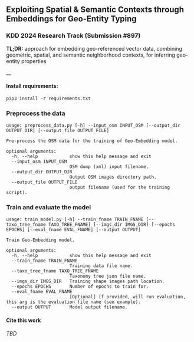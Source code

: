## Exploiting Spatial & Semantic Contexts through Embeddings for Geo-Entity Typing
### KDD 2024 Research Track (Submission #897)
__TL;DR:__ approach for embedding geo-referenced vector data, combining geometric, spatial, and semantic neighborhood contexts, for inferring geo-entity properties

__

#### Install requirements:
```commandline
pip3 install -r requirements.txt
```

### Preprocess the data
```commandline
usage: preprocess_data.py [-h] --input_osm INPUT_OSM [--output_dir OUTPUT_DIR] [--output_file OUTPUT_FILE]

Pre-process the OSM data for the training of Geo-Embedding model.

optional arguments:
  -h, --help            show this help message and exit
  --input_osm INPUT_OSM
                        OSM dump (xml) input filename.
  --output_dir OUTPUT_DIR
                        Output OSM images directory path.
  --output_file OUTPUT_FILE
                        output filename (used for the training script).
```

### Train and evaluate the model
```commandline
usage: train_model.py [-h] --train_fname TRAIN_FNAME [--taxo_tree_fname TAXO_TREE_FNAME] [--imgs_dir IMGS_DIR] [--epochs EPOCHS] [--eval_fname EVAL_FNAME] [--output OUTPUT]

Train Geo-Embedding model.

optional arguments:
  -h, --help            show this help message and exit
  --train_fname TRAIN_FNAME
                        Training data file name.
  --taxo_tree_fname TAXO_TREE_FNAME
                        Taxonomy tree json file name.
  --imgs_dir IMGS_DIR   Training shape images path location.
  --epochs EPOCHS       Number of epochs to train for.
  --eval_fname EVAL_FNAME
                        [Optional] if provided, will run evaluation, this arg is the evaluation file name (see example).
  --output OUTPUT       Model output filename.
```


#### Cite this work
_TBD_
